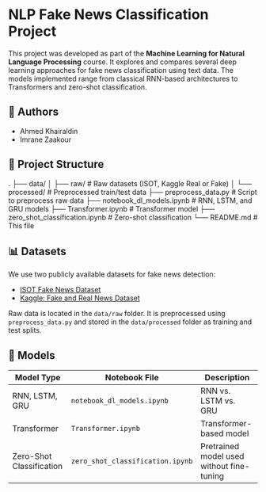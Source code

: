 # NLP Fake News Classification Project

This project was developed as part of the **Machine Learning for Natural Language Processing** course. It explores and compares several deep learning approaches for fake news classification using text data. The models implemented range from classical RNN-based architectures to Transformers and zero-shot classification.

## 👥 Authors

- Ahmed Khairaldin  
- Imrane Zaakour

## 📁 Project Structure
.
├── data/
│ ├── raw/ # Raw datasets (ISOT, Kaggle Real or Fake)
│ └── processed/ # Preprocessed train/test data
├── preprocess_data.py # Script to preprocess raw data
├── notebook_dl_models.ipynb # RNN, LSTM, and GRU models
├── Transformer.ipynb # Transformer model
├── zero_shot_classification.ipynb # Zero-shot classification
└── README.md # This file

## 📊 Datasets

We use two publicly available datasets for fake news detection:

- [ISOT Fake News Dataset](https://www.kaggle.com/datasets/emineyetm/fake-news-detection-datasets)
- [Kaggle: Fake and Real News Dataset](https://www.kaggle.com/datasets/jillanisofttech/fake-or-real-news)

Raw data is located in the `data/raw` folder. It is preprocessed using `preprocess_data.py` and stored in the `data/processed` folder as training and test splits.

## 🧠 Models

| Model Type                | Notebook File                         | Description                                  |
|---------------------------|----------------------------------------|---------------------------------------------|
| RNN, LSTM, GRU            | `notebook_dl_models.ipynb`             | RNN vs. LSTM vs. GRU                        |
| Transformer               | `Transformer.ipynb`                    | Transformer-based model                     |
| Zero-Shot Classification  | `zero_shot_classification.ipynb`       | Pretrained model used without fine-tuning   |



